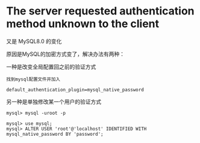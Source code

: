 # The server requested authentication method unknown to the client

又是 MySQL8.0 的变化

原因是MySQL的加密方式变了，解决办法有两种：

一种是改变全局配置回之前的验证方式
```
找到mysql配置文件并加入

default_authentication_plugin=mysql_native_password
```

另一种是单独修改某一个用户的验证方式
```
mysql> mysql -uroot -p

mysql> use mysql;
mysql> ALTER USER 'root'@'localhost' IDENTIFIED WITH mysql_native_password BY 'password';
```
